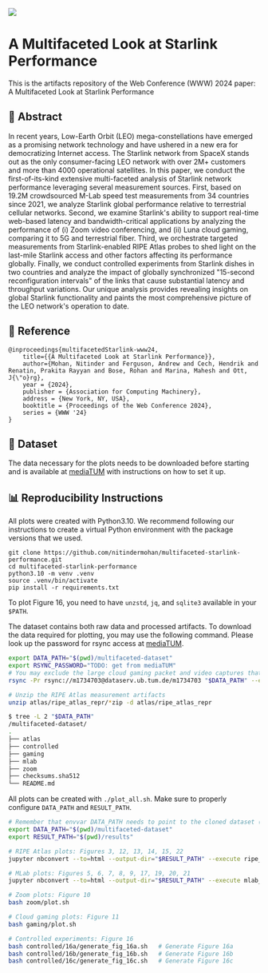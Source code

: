 [![](https://img.shields.io/badge/WWW'24-Paper-blue)]()

# A Multifaceted Look at Starlink Performance

This is the artifacts repository of the Web Conference (WWW) 2024 paper: A Multifaceted Look at Starlink Performance

## 📖 Abstract
In recent years, Low-Earth Orbit (LEO) mega-constellations have emerged as a promising network technology and have ushered in a new era for democratizing Internet access. The Starlink network from SpaceX stands out as the only consumer-facing LEO network with over 2M+ customers and more than 4000 operational satellites. In this paper, we conduct the first-of-its-kind extensive multi-faceted analysis of Starlink network performance leveraging several measurement sources. First, based on 19.2M crowdsourced M-Lab speed test measurements from 34 countries since 2021, we analyze Starlink global performance relative to terrestrial cellular networks. Second, we examine Starlink's ability to support real-time web-based latency and bandwidth-critical applications by analyzing the performance of (i) Zoom video conferencing, and (ii) Luna cloud gaming, comparing it to 5G and terrestrial fiber. Third, we orchestrate targeted measurements from Starlink-enabled RIPE Atlas probes to shed light on the last-mile Starlink access and other factors affecting its performance globally. Finally, we conduct controlled experiments from Starlink dishes in two countries and analyze the impact of globally synchronized "15-second reconfiguration intervals" of the links that cause substantial latency and throughput variations. Our unique analysis provides revealing insights on global Starlink functionality and paints the most comprehensive picture of the LEO network's operation to date.

## 📝 Reference 
```
@inproceedings{multifacetedStarlink-www24,
	title={{A Multifaceted Look at Starlink Performance}},
  	author={Mohan, Nitinder and Ferguson, Andrew and Cech, Hendrik and Renatin, Prakita Rayyan and Bose, Rohan and Marina, Mahesh and Ott, J{\"o}rg},
	year = {2024}, 
	publisher = {Association for Computing Machinery}, 
	address = {New York, NY, USA}, 
	booktitle = {Proceedings of the Web Conference 2024},
	series = {WWW '24}
}
```

## 💾 Dataset

The data necessary for the plots needs to be downloaded before starting and is available at [mediaTUM](https://mediatum.ub.tum.de/1734703) with instructions on how to set it up. 


## 📊 Reproducibility Instructions
All plots were created with Python3.10. We recommend following our instructions to create a virtual Python environment with the package versions that we used.

```
git clone https://github.com/nitindermohan/multifaceted-starlink-performance.git
cd multifaceted-starlink-performance
python3.10 -m venv .venv
source .venv/bin/activate
pip install -r requirements.txt
```

To plot Figure 16, you need to have `unzstd`, `jq`, and `sqlite3` available in your `$PATH`.

The dataset contains both raw data and processed artifacts. To download the data required for plotting, you may use the following command. Please look up the password for rsync access at [mediaTUM](https://mediatum.ub.tum.de/1734703).

``` sh
export DATA_PATH="$(pwd)/multifaceted-dataset"
export RSYNC_PASSWORD="TODO: get from mediaTUM"
# You may exclude the large cloud gaming packet and video captures that are not required for recreating our plots
rsync -Pr rsync://m1734703@dataserv.ub.tum.de/m1734703 "$DATA_PATH" --exclude={'*mkv','dump.pcapng','dump_for_ip.pcapng'}

# Unzip the RIPE Atlas measurement artifacts
unzip atlas/ripe_atlas_repr/*zip -d atlas/ripe_atlas_repr

$ tree -L 2 "$DATA_PATH"
/multifaceted-dataset/
.
├── atlas
├── controlled
├── gaming
├── mlab
├── zoom
├── checksums.sha512
└── README.md
```

All plots can be created with `./plot_all.sh`. Make sure to properly configure `DATA_PATH` and `RESULT_PATH`.
``` sh
# Remember that envvar DATA_PATH needs to point to the cloned dataset (see the previous step)
export DATA_PATH="$(pwd)/multifaceted-dataset"
export RESULT_PATH="$(pwd)/results"

# RIPE Atlas plots: Figures 3, 12, 13, 14, 15, 22
jupyter nbconvert --to=html --output-dir="$RESULT_PATH" --execute ripe_atlas_figures/ripe_atlas_repr.ipynb

# MLab plots: Figures 5, 6, 7, 8, 9, 17, 19, 20, 21
jupyter nbconvert --to=html --output-dir="$RESULT_PATH" --execute mlab_figures/mlab_concise.ipynb

# Zoom plots: Figure 10
bash zoom/plot.sh

# Cloud gaming plots: Figure 11
bash gaming/plot.sh

# Controlled experiments: Figure 16
bash controlled/16a/generate_fig_16a.sh   # Generate Figure 16a
bash controlled/16b/generate_fig_16b.sh   # Generate Figure 16b
bash controlled/16c/generate_fig_16c.sh   # Generate Figure 16c
```
